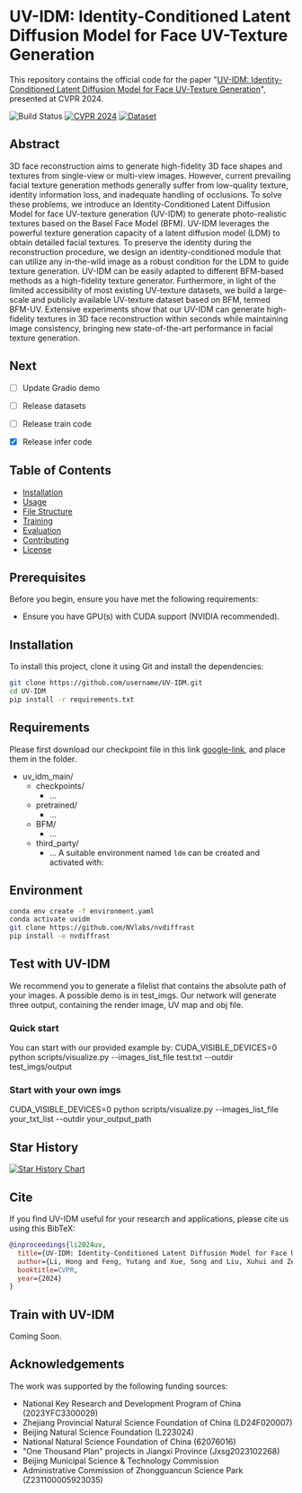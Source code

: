 # UV-IDM: Identity-Conditioned Latent Diffusion Model for Face UV-Texture Generation

This repository contains the official code for the paper "[UV-IDM: Identity-Conditioned Latent Diffusion Model for Face UV-Texture Generation](https://openaccess.thecvf.com/content/CVPR2024/papers/Li_UV-IDM_Identity-Conditioned_Latent_Diffusion_Model_for_Face_UV-Texture_Generation_CVPR_2024_paper.pdf)", presented at CVPR 2024.

![Build Status](https://img.shields.io/badge/build-passing-brightgreen.svg)
[![CVPR 2024](https://img.shields.io/badge/CVPR-2024-red.svg)](https://openaccess.thecvf.com/content/CVPR2024/papers/Li_UV-IDM_Identity-Conditioned_Latent_Diffusion_Model_for_Face_UV-Texture_Generation_CVPR_2024_paper.pdf)
[![Dataset](https://img.shields.io/badge/Dataset-Coming_Soon-lightgrey.svg)](#)



## Abstract

3D face reconstruction aims to generate high-fidelity 3D face shapes and textures from single-view or multi-view images. However, current prevailing facial texture generation methods generally suffer from low-quality texture, identity information loss, and inadequate handling of occlusions. To solve these problems, we introduce an Identity-Conditioned Latent Diffusion Model for face UV-texture generation (UV-IDM) to generate photo-realistic textures based on the Basel Face Model (BFM). UV-IDM leverages the powerful texture generation capacity of a latent diffusion model (LDM) to obtain detailed facial textures. To preserve the identity during the reconstruction procedure, we design an identity-conditioned module that can utilize any in-the-wild image as a robust condition for the LDM to guide texture generation. UV-IDM can be easily adapted to different BFM-based methods as a high-fidelity texture generator. Furthermore, in light of the limited accessibility of most existing UV-texture datasets, we build a large-scale and publicly available UV-texture dataset based on BFM, termed BFM-UV. Extensive experiments show that our UV-IDM can generate high-fidelity textures in 3D face reconstruction within seconds while maintaining image consistency, bringing new state-of-the-art performance in facial texture generation.



## Next

- [ ] Update Gradio demo
- [ ] Release datasets
- [ ] Release train code
- [x] Release infer code


## Table of Contents
- [Installation](#installation)
- [Usage](#usage)
- [File Structure](#file-structure)
- [Training](#training)
- [Evaluation](#evaluation)
- [Contributing](#contributing)
- [License](#license)

## Prerequisites

Before you begin, ensure you have met the following requirements:
* Ensure you have GPU(s) with CUDA support (NVIDIA recommended).

## Installation

To install this project, clone it using Git and install the dependencies:

```bash
git clone https://github.com/username/UV-IDM.git
cd UV-IDM
pip install -r requirements.txt
```

## Requirements

Please first download our checkpoint file in this link [google-link](https://drive.google.com/drive/folders/1ZgKWL_7aFnSUiCZTt6YVCT3oSxwBwTEn?usp=sharing), and place them in the folder.
- uv_idm_main/
    - checkpoints/
        - ...
    - pretrained/
        - ...
    - BFM/
        - ...
    - third_party/
        - ...
        A suitable environment named `ldm` can be created
        and activated with:

## Environment

```bash
conda env create -f environment.yaml
conda activate uvidm
git clone https://github.com/NVlabs/nvdiffrast
pip install -e nvdiffrast
```


## Test with UV-IDM
We recommend you to generate a filelist that contains the absolute path of your images.
A possible demo is in test_imgs.
Our network will generate three output, containing the render image, UV map and obj file.

### Quick start


You can start with our provided example by:
CUDA_VISIBLE_DEVICES=0 python scripts/visualize.py --images_list_file test.txt --outdir test_imgs/output

### Start with your own imgs
CUDA_VISIBLE_DEVICES=0 python scripts/visualize.py --images_list_file your_txt_list --outdir your_output_path

## Star History

[![Star History Chart](https://api.star-history.com/svg?repos=Luh1124/UV-IDM&type=Date)](https://star-history.com/#Luh1124/UV-IDM&Date)


## Cite

If you find UV-IDM useful for your research and applications, please cite us using this BibTeX:

```bibtex
@inproceedings{li2024uv,
  title={UV-IDM: Identity-Conditioned Latent Diffusion Model for Face UV-Texture Generation},
  author={Li, Hong and Feng, Yutang and Xue, Song and Liu, Xuhui and Zeng, Bohan and Li, Shanglin and Liu, Boyu and Liu, Jianzhuang and Han, Shumin and Zhang, Baochang},
  booktitle=CVPR,
  year={2024}
}
```

## Train with UV-IDM

Coming Soon.

## Acknowledgements

The work was supported by the following funding sources:

- National Key Research and Development Program of China (2023YFC3300029)
- Zhejiang Provincial Natural Science Foundation of China (LD24F020007)
- Beijing Natural Science Foundation (L223024)
- National Natural Science Foundation of China (62076016)
- "One Thousand Plan" projects in Jiangxi Province (Jxsg2023102268)
- Beijing Municipal Science & Technology Commission
- Administrative Commission of Zhongguancun Science Park (Z231100005923035)
